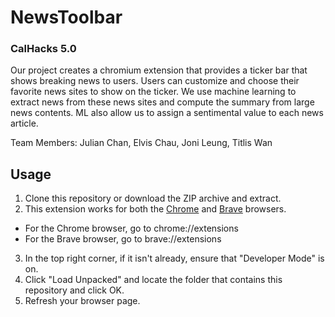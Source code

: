# NewsToolbar
### CalHacks 5.0

Our project creates a chromium extension that provides a ticker bar that shows breaking news to users. Users can customize and choose their favorite news sites to show on the ticker. We use machine learning to extract news from these news sites and compute the summary from large news contents. ML also allow us to assign a sentimental value to each news article.


Team Members: Julian Chan, Elvis Chau, Joni Leung, Titlis Wan

## Usage
1. Clone this repository or download the ZIP archive and extract.
2. This extension works for both the [Chrome](https://www.google.com/chrome/) and [Brave](https://brave.com/) browsers.
  * For the Chrome browser, go to chrome://extensions
  * For the Brave browser, go to brave://extensions
3. In the top right corner, if it isn't already, ensure that "Developer Mode" is on.
4. Click "Load Unpacked" and locate the folder that contains this repository and click OK.
5. Refresh your browser page.
